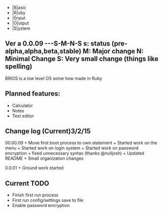 + |B|asic 
+ |R|uby
+ |I|nput
+ |O|utput
+ |S|ystem

Ver a 0.0.09
 ---S-M-N-S
 s: status (pre-alpha,alpha,beta,stable)
 M: Major change
 N: Minimal Change
 S: Very small change (things like spelling)
-----------------
BRIOS is a low level OS some how made in Ruby

Planned features:
-----------------
+ Calculator
+ Notes
+ Text editor


Change log (Current)3/2/15
---------------------
00.00.09
	+ Move first boot process to own statement 
	+ Started work on the menu
	+ Started work on login system 
	+ Started work on password encryption 
	+ fixed unnecessary syntax (thanks @nulljosh)
	+ Updated README 
	+ Small organization changes
	
0.0.01
	+ Ground work started  

Current TODO
-------------
+ Finish first run process
+ First run config/settings save to file 
+ Enable password encryption 


